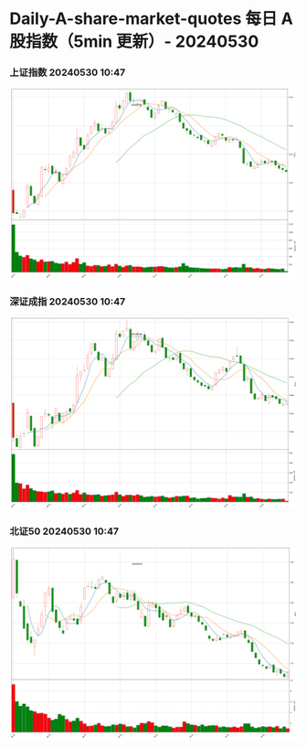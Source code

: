 
# Daily-A-share-market-quotes 每日 A 股指数（5min 更新）- 20240530

### 上证指数 20240530 10:47
![](./fig/2024/5/20240530-sh000001.png)

### 深证成指 20240530 10:47
![](./fig/2024/5/20240530-sz399001.png)

### 北证50 20240530 10:47
![](./fig/2024/5/20240530-bj899050.png)

